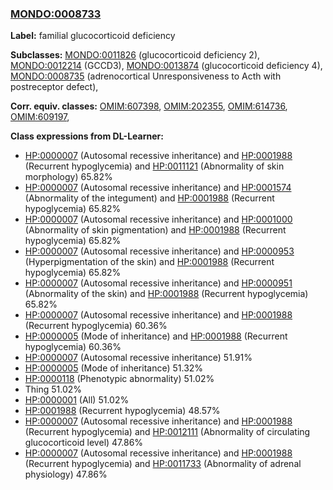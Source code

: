 
### [MONDO:0008733](http://purl.obolibrary.org/obo/MONDO_0008733)
**Label:** familial glucocorticoid deficiency

**Subclasses:** [MONDO:0011826](http://purl.obolibrary.org/obo/MONDO_0011826) (glucocorticoid deficiency 2), [MONDO:0012214](http://purl.obolibrary.org/obo/MONDO_0012214) (GCCD3), [MONDO:0013874](http://purl.obolibrary.org/obo/MONDO_0013874) (glucocorticoid deficiency 4), [MONDO:0008735](http://purl.obolibrary.org/obo/MONDO_0008735) (adrenocortical Unresponsiveness to Acth with postreceptor defect), 

**Corr. equiv. classes:** [OMIM:607398](http://purl.obolibrary.org/obo/OMIM_607398), [OMIM:202355](http://purl.obolibrary.org/obo/OMIM_202355), [OMIM:614736](http://purl.obolibrary.org/obo/OMIM_614736), [OMIM:609197](http://purl.obolibrary.org/obo/OMIM_609197), 

**Class expressions from DL-Learner:**

- [HP:0000007](http://purl.obolibrary.org/obo/HP_0000007) (Autosomal recessive inheritance) and [HP:0001988](http://purl.obolibrary.org/obo/HP_0001988) (Recurrent hypoglycemia) and [HP:0011121](http://purl.obolibrary.org/obo/HP_0011121) (Abnormality of skin morphology) 65.82%
- [HP:0000007](http://purl.obolibrary.org/obo/HP_0000007) (Autosomal recessive inheritance) and [HP:0001574](http://purl.obolibrary.org/obo/HP_0001574) (Abnormality of the integument) and [HP:0001988](http://purl.obolibrary.org/obo/HP_0001988) (Recurrent hypoglycemia) 65.82%
- [HP:0000007](http://purl.obolibrary.org/obo/HP_0000007) (Autosomal recessive inheritance) and [HP:0001000](http://purl.obolibrary.org/obo/HP_0001000) (Abnormality of skin pigmentation) and [HP:0001988](http://purl.obolibrary.org/obo/HP_0001988) (Recurrent hypoglycemia) 65.82%
- [HP:0000007](http://purl.obolibrary.org/obo/HP_0000007) (Autosomal recessive inheritance) and [HP:0000953](http://purl.obolibrary.org/obo/HP_0000953) (Hyperpigmentation of the skin) and [HP:0001988](http://purl.obolibrary.org/obo/HP_0001988) (Recurrent hypoglycemia) 65.82%
- [HP:0000007](http://purl.obolibrary.org/obo/HP_0000007) (Autosomal recessive inheritance) and [HP:0000951](http://purl.obolibrary.org/obo/HP_0000951) (Abnormality of the skin) and [HP:0001988](http://purl.obolibrary.org/obo/HP_0001988) (Recurrent hypoglycemia) 65.82%
- [HP:0000007](http://purl.obolibrary.org/obo/HP_0000007) (Autosomal recessive inheritance) and [HP:0001988](http://purl.obolibrary.org/obo/HP_0001988) (Recurrent hypoglycemia) 60.36%
- [HP:0000005](http://purl.obolibrary.org/obo/HP_0000005) (Mode of inheritance) and [HP:0001988](http://purl.obolibrary.org/obo/HP_0001988) (Recurrent hypoglycemia) 60.36%
- [HP:0000007](http://purl.obolibrary.org/obo/HP_0000007) (Autosomal recessive inheritance) 51.91%
- [HP:0000005](http://purl.obolibrary.org/obo/HP_0000005) (Mode of inheritance) 51.32%
- [HP:0000118](http://purl.obolibrary.org/obo/HP_0000118) (Phenotypic abnormality) 51.02%
- Thing 51.02%
- [HP:0000001](http://purl.obolibrary.org/obo/HP_0000001) (All) 51.02%
- [HP:0001988](http://purl.obolibrary.org/obo/HP_0001988) (Recurrent hypoglycemia) 48.57%
- [HP:0000007](http://purl.obolibrary.org/obo/HP_0000007) (Autosomal recessive inheritance) and [HP:0001988](http://purl.obolibrary.org/obo/HP_0001988) (Recurrent hypoglycemia) and [HP:0012111](http://purl.obolibrary.org/obo/HP_0012111) (Abnormality of circulating glucocorticoid level) 47.86%
- [HP:0000007](http://purl.obolibrary.org/obo/HP_0000007) (Autosomal recessive inheritance) and [HP:0001988](http://purl.obolibrary.org/obo/HP_0001988) (Recurrent hypoglycemia) and [HP:0011733](http://purl.obolibrary.org/obo/HP_0011733) (Abnormality of adrenal physiology) 47.86%


